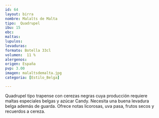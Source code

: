 ```yaml
---
id: 64
layout: birra
nombre: Malalts de Malta
tipo:  Quadrupel
ibu: 15
ebc:
maltas: 
lupulos: 
levaduras: 
formato: Botella 33cl
volumen:  11 %
alergenos: 
origen: España
pvp: 3.00
imagen: malaltsdemalta.jpg
categoria: [Estilo_Belga]

---
```

Quadrupel tipo trapense con cerezas negras cuya producción requiere maltas especiales belgas y azúcar Candy. Necesita una buena levadura belga además de guarda. Ofrece notas licorosas, uva pasa, frutos secos y recuerdos a cereza.
